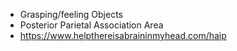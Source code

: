- Grasping/feeling Objects
- Posterior Parietal Association Area
- https://www.helpthereisabraininmyhead.com/haip